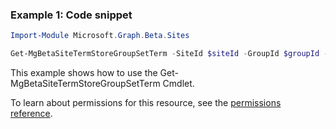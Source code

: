 ### Example 1: Code snippet

```powershellImport-Module Microsoft.Graph.Beta.Sites

Get-MgBetaSiteTermStoreGroupSetTerm -SiteId $siteId -GroupId $groupId -SetId $setId -TermId $termId
```
This example shows how to use the Get-MgBetaSiteTermStoreGroupSetTerm Cmdlet.
To learn about permissions for this resource, see the [permissions reference](/graph/permissions-reference).

